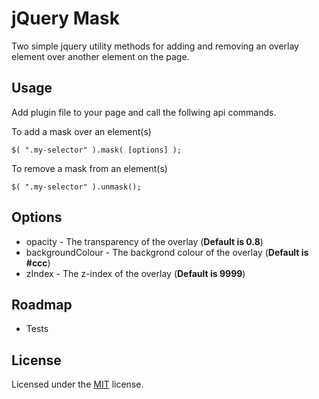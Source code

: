 # jQuery Mask

Two simple jquery utility methods for adding and removing an overlay element over another element on the page.

## Usage

Add plugin file to your page and call the follwing api commands.

To add a mask over an element(s)

    $( ".my-selector" ).mask( [options] );

To remove a mask from an element(s)

    $( ".my-selector" ).unmask();

## Options

* opacity - The transparency of the overlay (**Default is 0.8**)
* backgroundColour - The backgrond colour of the overlay (**Default is #ccc**)
* zIndex - The z-index of the overlay (**Default is 9999**)

## Roadmap

* Tests

## License

Licensed under the [MIT](http://www.opensource.org/licenses/MIT) license.